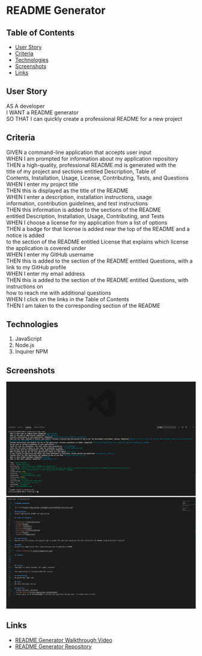 # README Generator

## Table of Contents
* [User Story](#user-story)
* [Criteria](#criteria)
* [Technologies](#technologies)
* [Screenshots](#screenshots)
* [Links](#links)

## User Story
AS A developer <br />
I WANT a README generator <br />
SO THAT I can quickly create a professional README for a new project

## Criteria
GIVEN a command-line application that accepts user input <br />
WHEN I am prompted for information about my application repository <br />
THEN a high-quality, professional README.md is generated with the  <br />
title of my project and sections entitled Description, Table of <br />
Contents, Installation, Usage, License, Contributing, Tests, and Questions <br />
WHEN I enter my project title <br />
THEN this is displayed as the title of the README <br />
WHEN I enter a description, installation instructions, usage <br />
information, contribution guidelines, and test instructions <br />
THEN this information is added to the sections of the README <br />
entitled Description, Installation, Usage, Contributing, and Tests <br />
WHEN I choose a license for my application from a list of options <br />
THEN a badge for that license is added near the top of the README and a notice is added <br />
to the section of the README entitled License that explains which license the application is covered under <br />
WHEN I enter my GitHub username <br />
THEN this is added to the section of the README entitled Questions, with a link to my GitHub profile <br />
WHEN I enter my email address <br />
THEN this is added to the section of the README entitled Questions, with instructions on <br />
how to reach me with additional questions <br />
WHEN I click on the links in the Table of Contents <br />
THEN I am taken to the corresponding section of the README <br />

## Technologies
1. JavaScript
2. Node.js
3. Inquirer NPM

## Screenshots
![Screenshot of command line with questions and answers](./assets/images/ScreenShot1.png)
![Screenshot of Generate.md README file generated from the answers in the application](./assets/images/ScreenShot2.png)

## Links
* [README Generator Walkthrough Video]()
* [README Generator Repository](https://github.com/bspiewak6/readme-gen)
